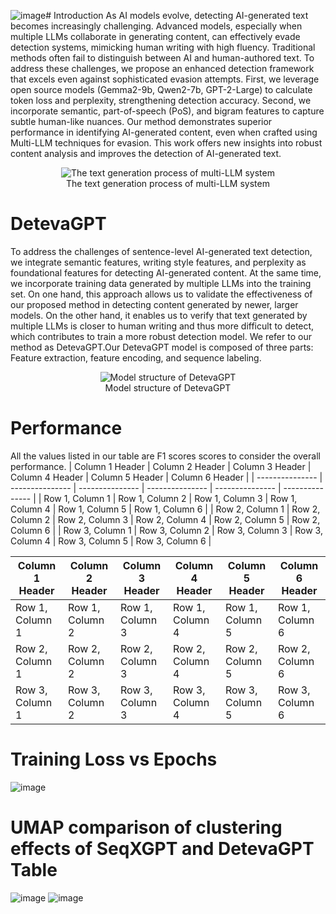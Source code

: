 ![image](https://github.com/user-attachments/assets/961e3d26-38f6-4daa-90b2-7a4861729fc3)# Introduction
As AI models evolve, detecting AI-generated text becomes increasingly challenging. Advanced models, especially when multiple LLMs collaborate in generating content, can effectively evade detection systems, mimicking human writing with high fluency. Traditional methods often fail to distinguish between AI and human-authored text. To address these challenges, we propose an enhanced detection framework that excels even against sophisticated evasion attempts. First, we leverage open source models (Gemma2-9b, Qwen2-7b, GPT-2-Large) to calculate token loss and perplexity, strengthening detection accuracy. Second, we incorporate semantic, part-of-speech (PoS), and bigram features to capture subtle human-like nuances. Our method demonstrates superior performance in identifying AI-generated content, even when crafted using Multi-LLM techniques for evasion. This work offers new insights into robust content analysis and improves the detection of AI-generated text.
<p align="center">
  <img src="https://github.com/user-attachments/assets/b88a562e-5615-4a86-a600-305204a80c46" alt="The text generation process of multi-LLM system">
  <br>
  The text generation process of multi-LLM system
</p>

# DetevaGPT
To address the challenges of sentence-level AI-generated text detection, we integrate semantic features, writing style features, and perplexity as foundational features for detecting AI-generated content. At the same time, we incorporate training data generated by multiple LLMs into the training set. On one hand, this approach allows us to validate the effectiveness of our proposed method in detecting content generated by newer, larger models. On the other hand, it enables us to verify that text generated by multiple LLMs is closer to human writing and thus more difficult to detect, which contributes to train a more robust detection model. We refer to our method as DetevaGPT.Our DetevaGPT model is composed of three parts: Feature extraction, feature encoding, and sequence labeling.
<p align="center">
  <img src="https://github.com/user-attachments/assets/558b39a9-858d-48b9-9fda-12adaea8d35c" alt="Model structure of DetevaGPT">
  <br>
  Model structure of DetevaGPT
</p>

# Performance
All the values listed in our table are F1 scores scores to consider the overall performance. 
| Column 1 Header | Column 2 Header | Column 3 Header | Column 4 Header | Column 5 Header | Column 6 Header |
| --------------- | --------------- | --------------- | --------------- | --------------- | --------------- |
| Row 1, Column 1 | Row 1, Column 2 | Row 1, Column 3 | Row 1, Column 4 | Row 1, Column 5 | Row 1, Column 6 |
| Row 2, Column 1 | Row 2, Column 2 | Row 2, Column 3 | Row 2, Column 4 | Row 2, Column 5 | Row 2, Column 6 |
| Row 3, Column 1 | Row 3, Column 2 | Row 3, Column 3 | Row 3, Column 4 | Row 3, Column 5 | Row 3, Column 6 |

| Column 1 Header | Column 2 Header | Column 3 Header | Column 4 Header | Column 5 Header | Column 6 Header |
| --------------- | --------------- | --------------- | --------------- | --------------- | --------------- |
| Row 1, Column 1 | Row 1, Column 2 | Row 1, Column 3 | Row 1, Column 4 | Row 1, Column 5 | Row 1, Column 6 |
| Row 2, Column 1 | Row 2, Column 2 | Row 2, Column 3 | Row 2, Column 4 | Row 2, Column 5 | Row 2, Column 6 |
| Row 3, Column 1 | Row 3, Column 2 | Row 3, Column 3 | Row 3, Column 4 | Row 3, Column 5 | Row 3, Column 6 |

# Training Loss vs Epochs

![image](https://github.com/user-attachments/assets/4432ed53-158d-4430-9a7c-0ba243278d2d)

# UMAP comparison of clustering effects of SeqXGPT and DetevaGPT Table
![image](https://github.com/user-attachments/assets/7f39cc66-dda1-4d58-b496-2b5329aa1199)  ![image](https://github.com/user-attachments/assets/dd556991-2772-43f8-a358-ae4b154999fb)



